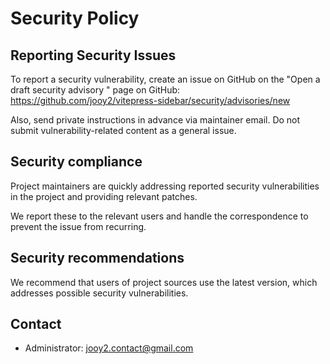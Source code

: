 # Security Policy

## Reporting Security Issues

To report a security vulnerability, create an issue on GitHub on the "Open a draft security advisory " page on GitHub: https://github.com/jooy2/vitepress-sidebar/security/advisories/new

Also, send private instructions in advance via maintainer email. Do not submit vulnerability-related content as a general issue.

## Security compliance

Project maintainers are quickly addressing reported security vulnerabilities in the project and providing relevant patches.

We report these to the relevant users and handle the correspondence to prevent the issue from recurring.

## Security recommendations

We recommend that users of project sources use the latest version, which addresses possible security vulnerabilities.

## Contact

- Administrator: jooy2.contact@gmail.com
